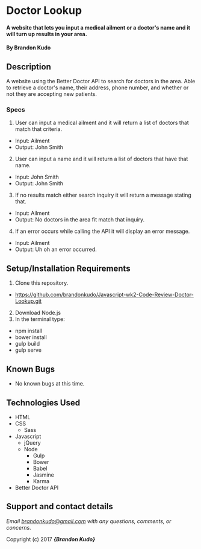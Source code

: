 # Doctor Lookup

#### A website that lets you input a medical ailment or a doctor's name and it will turn up results in your area.

#### By **Brandon Kudo**

## Description
A website using the Better Doctor API to search for doctors in the area. Able to retrieve a doctor's name, their address, phone number, and whether or not they are accepting new patients.

### Specs
1. User can input a medical ailment and it will return a list of doctors that match that criteria.
  * Input: Ailment
  * Output: John Smith
2. User can input a name and it will return a list of doctors that have that name.
  * Input: John Smith
  * Output: John Smith
3. If no results match either search inquiry it will return a message stating that.
  * Input: Ailment
  * Output: No doctors in the area fit match that inquiry.
4. If an error occurs while calling the API it will display an error message.
  * Input: Ailment
  * Output: Uh oh an error occurred.


## Setup/Installation Requirements

1. Clone this repository.
  * https://github.com/brandonkudo/Javascript-wk2-Code-Review-Doctor-Lookup.git
2. Download Node.js
3. In the terminal type:
  * npm install
  * bower install
  * gulp build
  * gulp serve

## Known Bugs
* No known bugs at this time.

## Technologies Used
* HTML
* CSS
  * Sass
* Javascript
  * jQuery
  * Node
    * Gulp
    * Bower
    * Babel
    * Jasmine
    * Karma
* Better Doctor API

## Support and contact details

_Email brandonkudo@gmail.com with any questions, comments, or concerns._



Copyright (c) 2017 **_{Brandon Kudo}_**
